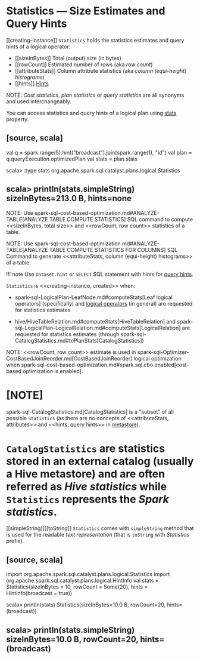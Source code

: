 # Statistics &mdash; Size Estimates and Query Hints

[[creating-instance]]
`Statistics` holds the statistics estimates and query hints of a logical operator:

* [[sizeInBytes]] Total (output) size (in bytes)
* [[rowCount]] Estimated number of rows (aka _row count_)
* [[attributeStats]] Column attribute statistics (aka _column (equi-height) histograms_)
* [[hints]] [Hints](HintInfo.md)

NOTE: *Cost statistics*, *plan statistics* or *query statistics* are all synonyms and used interchangeably.

You can access statistics and query hints of a logical plan using [stats](LogicalPlanStats.md#stats) property.

[source, scala]
----
val q = spark.range(5).hint("broadcast").join(spark.range(1), "id")
val plan = q.queryExecution.optimizedPlan
val stats = plan.stats

scala> :type stats
org.apache.spark.sql.catalyst.plans.logical.Statistics

scala> println(stats.simpleString)
sizeInBytes=213.0 B, hints=none
----

NOTE: Use spark-sql-cost-based-optimization.md#ANALYZE-TABLE[ANALYZE TABLE COMPUTE STATISTICS] SQL command to compute <<sizeInBytes, total size>> and <<rowCount, row count>> statistics of a table.

NOTE: Use spark-sql-cost-based-optimization.md#ANALYZE-TABLE[ANALYZE TABLE COMPUTE STATISTICS FOR COLUMNS] SQL Command to generate <<attributeStats, column (equi-height) histograms>> of a table.

!!! note
    Use `Dataset.hint` or `SELECT` SQL statement with hints for [query hints](../new-and-noteworthy/hint-framework.md#specifying-query-hints).

`Statistics` is <<creating-instance, created>> when:

* spark-sql-LogicalPlan-LeafNode.md#computeStats[Leaf logical operators] (specifically) and [logical operators](LogicalPlanStats.md#stats) (in general) are requested for statistics estimates

* hive/HiveTableRelation.md#computeStats[HiveTableRelation] and spark-sql-LogicalPlan-LogicalRelation.md#computeStats[LogicalRelation] are requested for statistics estimates (through spark-sql-CatalogStatistics.md#toPlanStats[CatalogStatistics])

NOTE: <<rowCount, row count>> estimate is used in spark-sql-Optimizer-CostBasedJoinReorder.md[CostBasedJoinReorder] logical optimization when spark-sql-cost-based-optimization.md#spark.sql.cbo.enabled[cost-based optimization is enabled].

[NOTE]
====
spark-sql-CatalogStatistics.md[CatalogStatistics] is a "subset" of all possible `Statistics` (as there are no concepts of <<attributeStats, attributes>> and <<hints, query hints>> in [metastore](../ExternalCatalog.md)).

`CatalogStatistics` are statistics stored in an external catalog (usually a Hive metastore) and are often referred as *Hive statistics* while `Statistics` represents the *Spark statistics*.
====

[[simpleString]][[toString]]
`Statistics` comes with `simpleString` method that is used for the readable *text representation* (that is `toString` with *Statistics* prefix).

[source, scala]
----
import org.apache.spark.sql.catalyst.plans.logical.Statistics
import org.apache.spark.sql.catalyst.plans.logical.HintInfo
val stats = Statistics(sizeInBytes = 10, rowCount = Some(20), hints = HintInfo(broadcast = true))

scala> println(stats)
Statistics(sizeInBytes=10.0 B, rowCount=20, hints=(broadcast))

scala> println(stats.simpleString)
sizeInBytes=10.0 B, rowCount=20, hints=(broadcast)
----
